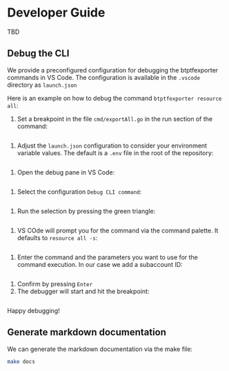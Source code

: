 # Developer Guide

TBD

## Debug the CLI

We provide a preconfigured configuration for debugging the btptfexporter commands in VS Code. The configuration is available in the `.vscode` directory as `launch.json`

Here is an example on how to debug the command `btptfexporter resource all`:

1. Set a breakpoint in the file `cmd/exportAll.go` in the run section of the command:

![]()

1. Adjust the `launch.json` configuration to consider your environment variable values. The default is a `.env` file in the root of the repository:

![]()

1. Open the debug pane in VS Code:

![]()

1. Select the configuration `Debug CLI command`:

![]()

1. Run the selection by pressing the green triangle:

![]()

1. VS COde will prompt you for the command via the command palette. It defaults to `resource all -s`:

![]()

1. Enter the command and the parameters you want to use for the command execution. In our case we add a subaccount ID:

![]()

1. Confirm by pressing `Enter`
1. The debugger will start and hit the breakpoint:

![]()

Happy debugging!

## Generate markdown documentation

We can generate the markdown documentation via the make file:

```bash
make docs
```
